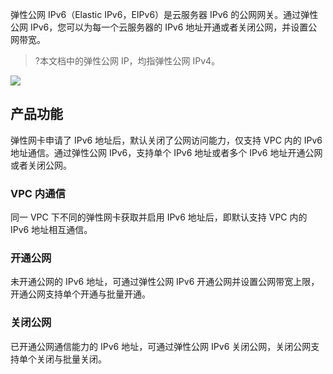 弹性公网 IPv6（Elastic IPv6，EIPv6）是云服务器 IPv6 的公网网关。通过弹性公网 IPv6，您可以为每一个云服务器的 IPv6 地址开通或者关闭公网，并设置公网带宽。
>?本文档中的弹性公网 IP，均指弹性公网 IPv4。
>
![](https://main.qcloudimg.com/raw/245f8acb1bea7b002035193b089bf1b7.png)
## 产品功能
弹性网卡申请了 IPv6 地址后，默认关闭了公网访问能力，仅支持 VPC 内的 IPv6 地址通信。通过弹性公网 IPv6，支持单个 IPv6 地址或者多个 IPv6 地址开通公网或者关闭公网。

### VPC 内通信
同一 VPC 下不同的弹性网卡获取并启用 IPv6 地址后，即默认支持 VPC 内的 IPv6 地址相互通信。

### 开通公网
未开通公网的 IPv6 地址，可通过弹性公网 IPv6 开通公网并设置公网带宽上限，开通公网支持单个开通与批量开通。

### 关闭公网
已开通公网通信能力的 IPv6 地址，可通过弹性公网 IPv6 关闭公网，关闭公网支持单个关闭与批量关闭。


